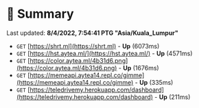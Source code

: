 # 📖 Summary
Last updated: **8/4/2022, 7:54:41 PTG "Asia/Kuala_Lumpur"**

- `GET` [https://shrt.ml](https://shrt.ml) - **Up** (6073ms)
- `GET` [https://hst.aytea.ml/](https://hst.aytea.ml/) - **Up** (4571ms)
- `GET` [https://color.aytea.ml/4b31d6.png](https://color.aytea.ml/4b31d6.png) - **Up** (1676ms)
- `GET` [https://memeapi.aytea14.repl.co/gimme](https://memeapi.aytea14.repl.co/gimme) - **Up** (335ms)
- `GET` [https://teledrivemy.herokuapp.com/dashboard](https://teledrivemy.herokuapp.com/dashboard) - **Up** (211ms)
